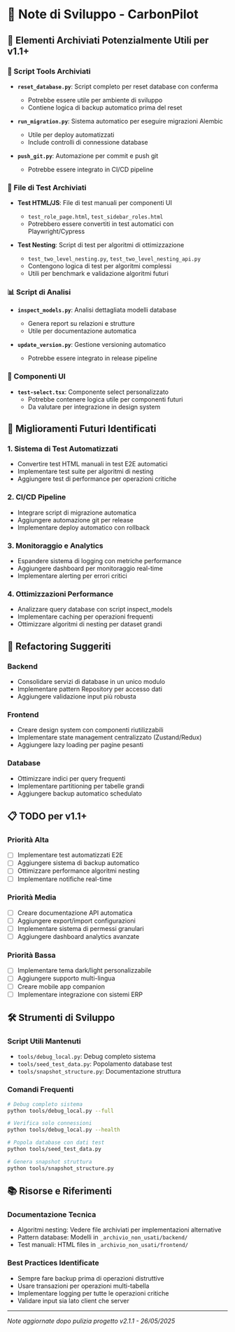 # 📝 Note di Sviluppo - CarbonPilot

## 🎯 Elementi Archiviati Potenzialmente Utili per v1.1+

### 🔧 Script Tools Archiviati
- **`reset_database.py`**: Script completo per reset database con conferma
  - Potrebbe essere utile per ambiente di sviluppo
  - Contiene logica di backup automatico prima del reset
  
- **`run_migration.py`**: Sistema automatico per eseguire migrazioni Alembic
  - Utile per deploy automatizzati
  - Include controlli di connessione database
  
- **`push_git.py`**: Automazione per commit e push git
  - Potrebbe essere integrato in CI/CD pipeline
  
### 🧪 File di Test Archiviati
- **Test HTML/JS**: File di test manuali per componenti UI
  - `test_role_page.html`, `test_sidebar_roles.html`
  - Potrebbero essere convertiti in test automatici con Playwright/Cypress
  
- **Test Nesting**: Script di test per algoritmi di ottimizzazione
  - `test_two_level_nesting.py`, `test_two_level_nesting_api.py`
  - Contengono logica di test per algoritmi complessi
  - Utili per benchmark e validazione algoritmi futuri

### 📊 Script di Analisi
- **`inspect_models.py`**: Analisi dettagliata modelli database
  - Genera report su relazioni e strutture
  - Utile per documentazione automatica
  
- **`update_version.py`**: Gestione versioning automatico
  - Potrebbe essere integrato in release pipeline

### 🎨 Componenti UI
- **`test-select.tsx`**: Componente select personalizzato
  - Potrebbe contenere logica utile per componenti futuri
  - Da valutare per integrazione in design system

## 🚀 Miglioramenti Futuri Identificati

### 1. Sistema di Test Automatizzati
- Convertire test HTML manuali in test E2E automatici
- Implementare test suite per algoritmi di nesting
- Aggiungere test di performance per operazioni critiche

### 2. CI/CD Pipeline
- Integrare script di migrazione automatica
- Aggiungere automazione git per release
- Implementare deploy automatico con rollback

### 3. Monitoraggio e Analytics
- Espandere sistema di logging con metriche performance
- Aggiungere dashboard per monitoraggio real-time
- Implementare alerting per errori critici

### 4. Ottimizzazioni Performance
- Analizzare query database con script inspect_models
- Implementare caching per operazioni frequenti
- Ottimizzare algoritmi di nesting per dataset grandi

## 🔄 Refactoring Suggeriti

### Backend
- Consolidare servizi di database in un unico modulo
- Implementare pattern Repository per accesso dati
- Aggiungere validazione input più robusta

### Frontend
- Creare design system con componenti riutilizzabili
- Implementare state management centralizzato (Zustand/Redux)
- Aggiungere lazy loading per pagine pesanti

### Database
- Ottimizzare indici per query frequenti
- Implementare partitioning per tabelle grandi
- Aggiungere backup automatico schedulato

## 📋 TODO per v1.1+

### Priorità Alta
- [ ] Implementare test automatizzati E2E
- [ ] Aggiungere sistema di backup automatico
- [ ] Ottimizzare performance algoritmi nesting
- [ ] Implementare notifiche real-time

### Priorità Media
- [ ] Creare documentazione API automatica
- [ ] Aggiungere export/import configurazioni
- [ ] Implementare sistema di permessi granulari
- [ ] Aggiungere dashboard analytics avanzate

### Priorità Bassa
- [ ] Implementare tema dark/light personalizzabile
- [ ] Aggiungere supporto multi-lingua
- [ ] Creare mobile app companion
- [ ] Implementare integrazione con sistemi ERP

## 🛠️ Strumenti di Sviluppo

### Script Utili Mantenuti
- `tools/debug_local.py`: Debug completo sistema
- `tools/seed_test_data.py`: Popolamento database test
- `tools/snapshot_structure.py`: Documentazione struttura

### Comandi Frequenti
```bash
# Debug completo sistema
python tools/debug_local.py --full

# Verifica solo connessioni
python tools/debug_local.py --health

# Popola database con dati test
python tools/seed_test_data.py

# Genera snapshot struttura
python tools/snapshot_structure.py
```

## 📚 Risorse e Riferimenti

### Documentazione Tecnica
- Algoritmi nesting: Vedere file archiviati per implementazioni alternative
- Pattern database: Modelli in `_archivio_non_usati/backend/`
- Test manuali: HTML files in `_archivio_non_usati/frontend/`

### Best Practices Identificate
- Sempre fare backup prima di operazioni distruttive
- Usare transazioni per operazioni multi-tabella
- Implementare logging per tutte le operazioni critiche
- Validare input sia lato client che server

---
*Note aggiornate dopo pulizia progetto v2.1.1 - 26/05/2025* 